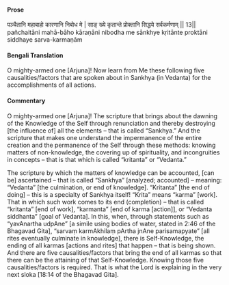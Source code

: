 #### Prose 

पञ्चैतानि महाबाहो कारणानि निबोध मे |
साङ् ख्ये कृतान्ते प्रोक्तानि सिद्धये सर्वकर्मणाम् || 13||
pañchaitāni mahā-bāho kāraṇāni nibodha me
sānkhye kṛitānte proktāni siddhaye sarva-karmaṇām

 #### Bengali Translation 

O mighty-armed one [Arjuna]! Now learn from Me these following five causalities/factors that are spoken about in Sankhya (in Vedanta) for the accomplishments of all actions.

 #### Commentary 

O mighty-armed one [Arjuna]! The scripture that brings about the dawning of the Knowledge of the Self through renunciation and thereby destroying [the influence of] all the elements – that is called “Sankhya.” And the scripture that makes one understand the impermanence of the entire creation and the permanence of the Self through these methods: knowing matters of non-knowledge, the covering up of spirituality, and incongruities in concepts – that is that which is called “kritanta” or “Vedanta.”

The scripture by which the matters of knowledge can be accounted, [can be] ascertained – that is called “Sankhya” [analyzed; accounted] – meaning: “Vedanta” [the culmination, or end of knowledge]. “Kritanta” [the end of doing] – this is a specialty of Sankhya itself! “Krita” means “karma” [work]. That in which such work comes to its end (completion) – that is called “kritanta” [end of work], “karmanta” [end of karma [action]], or “Vedanta siddhanta” [goal of Vedanta]. In this, when, through statements such as “yavAnartha udpAne” [a simile using bodies of water, stated in 2:46 of the Bhagavad Gita], “sarvaṃ karmAkhilaṃ pArtha jnAne parisamapyate” [all rites eventually culminate in knowledge], there is Self-Knowledge, the ending of all karmas [actions and rites] that happen – that is being shown. And there are five causalities/factors that bring the end of all karmas so that there can be the attaining of that Self-Knowledge. Knowing those five causalities/factors is required. That is what the Lord is explaining in the very next sloka [18:14 of the Bhagavad Gita]. 